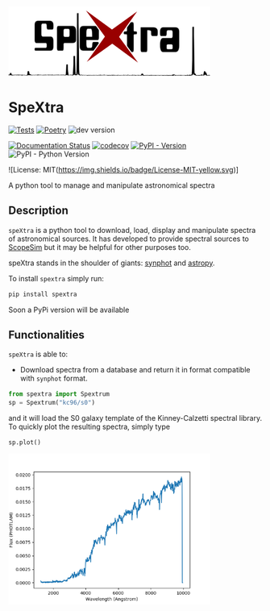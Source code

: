 <img src="./docs/_static/images/speXtra_logo.png" width="400pt">

# SpeXtra

[![Tests](https://github.com/AstarVienna/speXtra/actions/workflows/tests.yml/badge.svg)](https://github.com/AstarVienna/speXtra/actions/workflows/tests.yml)
[![Poetry](https://img.shields.io/endpoint?url=https://python-poetry.org/badge/v0.json)](https://python-poetry.org/)
![dev version](https://img.shields.io/badge/dynamic/toml?url=https%3A%2F%2Fraw.githubusercontent.com%2FAstarVienna%2FspeXtra%2Fmain%2Fpyproject.toml&query=%24.tool.poetry.version&label=dev%20version&color=teal)

[![Documentation Status](https://readthedocs.org/projects/speXtra/badge/?version=latest)](https://speXtra.readthedocs.io/en/latest)
[![codecov](https://codecov.io/gh/AstarVienna/speXtra/graph/badge.svg)](https://codecov.io/gh/AstarVienna/speXtra)
[![PyPI - Version](https://img.shields.io/pypi/v/speXtra)](https://pypi.org/project/speXtra/)
![PyPI - Python Version](https://img.shields.io/pypi/pyversions/speXtra)

![License: MIT(https://img.shields.io/badge/License-MIT-yellow.svg)]

A python tool to manage and manipulate astronomical spectra


## Description

``speXtra`` is a python tool to download, load, display and manipulate spectra of astronomical sources.
It has developed to provide spectral sources to [ScopeSim](https://scopesim.readthedocs.io/en/latest/) but it may be helpful for other purposes too.

speXtra stands in the shoulder of giants: [synphot](https://synphot.readthedocs.io/en/latest/) and [astropy](https://www.astropy.org/).

To install ``spextra`` simply run:

```bash
pip install spextra
```

Soon a PyPi version will be available

## Functionalities

``speXtra`` is able to:

- Download spectra from a database and return it in format compatible with ``synphot`` format.

```python
from spextra import Spextrum
sp = Spextrum("kc96/s0")
```


and it will load the S0 galaxy template of the Kinney-Calzetti spectral library. To quickly
plot the resulting spectra, simply type

```python
sp.plot()
```
<img src="./docs/_static/images/kc96_S0.png" width="400pt">
